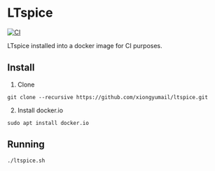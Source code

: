 # LTspice

[![CI](https://github.com/xiongyumail/ltspice/actions/workflows/main.yml/badge.svg)](https://github.com/xiongyumail/ltspice/actions/workflows/main.yml)

LTspice installed into a docker image for CI purposes.

## Install

1. Clone

```
git clone --recursive https://github.com/xiongyumail/ltspice.git
```
2. Install docker.io

```
sudo apt install docker.io
```

## Running

```
./ltspice.sh
```